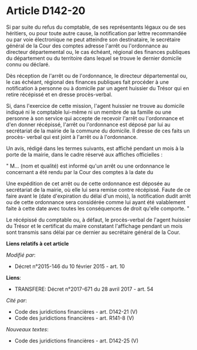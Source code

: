 # Article D142-20

Si par suite du refus du comptable, de ses représentants légaux ou de ses héritiers, ou pour toute autre cause, la
notification par lettre recommandée ou par voie électronique ne peut atteindre son destinataire, le secrétaire général de la
Cour des comptes adresse l'arrêt ou l'ordonnance au directeur départemental ou, le cas échéant, régional des finances
publiques du département ou du territoire dans lequel se trouve le dernier domicile connu ou déclaré. 

Dès réception de l'arrêt ou de l'ordonnance, le directeur départemental ou, le cas échéant, régional des finances publiques
fait procéder à une notification à personne ou à domicile par un agent huissier du Trésor qui en retire récépissé et en
dresse procès-verbal. 

Si, dans l'exercice de cette mission, l'agent huissier ne trouve au domicile indiqué ni le comptable lui-même ni un membre de
sa famille ou une personne à son service qui accepte de recevoir l'arrêt ou l'ordonnance et d'en donner récépissé, l'arrêt ou
l'ordonnance est déposé par lui au secrétariat de la mairie de la commune du domicile. Il dresse de ces faits un procès-
verbal qui est joint à l'arrêt ou à l'ordonnance. 

Un avis, rédigé dans les termes suivants, est affiché pendant un mois à la porte de la mairie, dans le cadre réservé aux
affiches officielles : 

" M... (nom et qualité) est informé qu'un arrêt ou une ordonnance le concernant a été rendu par la Cour des comptes à la date
du 

Une expédition de cet arrêt ou de cette ordonnance est déposée au secrétariat de la mairie, où elle lui sera remise contre
récépissé. Faute de ce faire avant le (date d'expiration du délai d'un mois), la notification dudit arrêt ou de cette
ordonnance sera considérée comme lui ayant été valablement faite à cette date avec toutes les conséquences de droit qu'elle
comporte. " 

Le récépissé du comptable ou, à défaut, le procès-verbal de l'agent huissier du Trésor et le certificat du maire constatant
l'affichage pendant un mois sont transmis sans délai par ce dernier au secrétaire général de la Cour.

**Liens relatifs à cet article**

_Modifié par_:

  - Décret n°2015-146 du 10 février 2015 - art. 10

**Liens**:

  - TRANSFERE: Décret n°2017-671 du 28 avril 2017 - art. 54

_Cité par_:

  - Code des juridictions financières - art. D142-21 (V)
  - Code des juridictions financières - art. R141-8 (V)

_Nouveaux textes_:

  - Code des juridictions financières - art. D142-25 (V)
